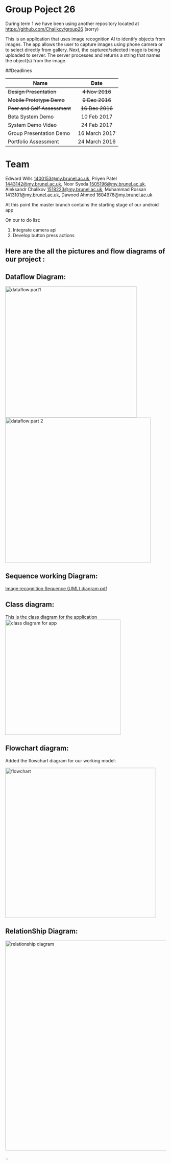 # Group Poject 26

During term 1 we have been using another repository located at https://github.com/Chalikov/group26 (sorry)

This is an application that uses image recognition AI to identify objects from images. The app allows the user to capture images using phone camera or to select directly from gallery. Next, the captured/selected image is being uploaded to server. The server processes and returns a string that names the object(s) from the image. 

##Deadlines

| Name          | Date          |
| ------------- |:-------------:| 
| ~~Design Presentation~~     | ~~4 Nov 2016~~ | 
|~~Mobile Prototype Demo~~   | ~~9 Dec 2016~~  |  
| ~~Peer and Self Assessment~~ | ~~16 Dec 2016~~   | 
| Beta System Demo     | 10 Feb 2017 | 
| System Demo Video    | 24 Feb 2017 | 
| Group Presentation Demo   | 16 March 2017 | 
| Portfolio Assessment| 24 March 2016 | 


# Team

Edward Wills <1400153@my.brunel.ac.uk>,
Priyen Patel <1443142@my.brunel.ac.uk>,
Noor Syeda <1505196@my.brunel.ac.uk>,
Aleksandr Chalikov <1518223@my.brunel.ac.uk>,
Muhammad Rossan <1413101@my.brunel.ac.uk>,
Dawood Ahmed <1604976@my.brunel.ac.uk>


At this point the master branch contains the starting stage of our android app

On our to do list:
1) Integrate camera api
2) Develop button press actions  




  
##  Here are the all the pictures and flow diagrams of our project :




## Dataflow Diagram:

<img width="411" alt="dataflow part1" src="https://cloud.githubusercontent.com/assets/19575389/22185299/ef032198-e0da-11e6-8ebe-4aa3f58dcbac.PNG">

<img width="455" alt="dataflow part 2" src="https://cloud.githubusercontent.com/assets/19575389/22185300/f32d8c0e-e0da-11e6-9b07-00771031f1e1.PNG">







## Sequence working Diagram:

[Image recognition  Sequence (UML) diagram.pdf](https://github.com/Chalikov/group26/files/722203/Image.recognition.Sequence.UML.diagram.pdf)


## Class diagram:

This is the class diagram for the application
<img width="361" alt="class diagram for app" src="https://cloud.githubusercontent.com/assets/19575389/22272082/0baec390-e290-11e6-9095-a406f59127fe.PNG">








## Flowchart diagram:

Added the flowchart diagram for our working model:

<img width="470" alt="flowchart" src="https://cloud.githubusercontent.com/assets/19575389/22351090/47ffcba8-e40e-11e6-9b30-03b094ac7b11.PNG">



## RelationShip Diagram:



<img width="657" alt="relationship diagram" src="https://cloud.githubusercontent.com/assets/19575389/22488261/e07ceba6-e808-11e6-9290-03e6b5f9d4ef.PNG">



..

